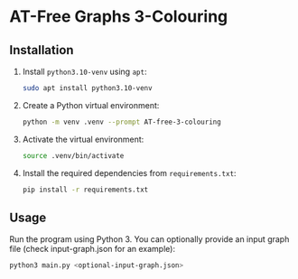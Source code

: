 # AT-Free Graphs 3-Colouring



## Installation

1. Install `python3.10-venv` using `apt`:

    ```bash
    sudo apt install python3.10-venv
    ```

2. Create a Python virtual environment:

    ```bash
    python -m venv .venv --prompt AT-free-3-colouring
    ```

3. Activate the virtual environment:

    ```bash
    source .venv/bin/activate
    ```

4. Install the required dependencies from `requirements.txt`:

    ```bash
    pip install -r requirements.txt
    ```

## Usage

Run the program using Python 3. You can optionally provide an input graph file (check input-graph.json for an example):

```bash
python3 main.py <optional-input-graph.json>



